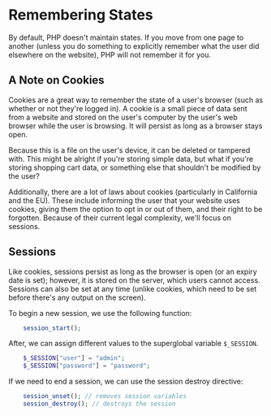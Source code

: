 # Remembering States

By default, PHP doesn't maintain states. If you move from one page to another (unless you do something to explicitly remember what the user did elsewhere on the website), PHP will not remember it for you.

## A Note on Cookies

Cookies are a great way to remember the state of a user's browser (such as whether or not they're logged in). A cookie is a small piece of data sent from a website and stored on the user's computer by the user's web browser while the user is browsing. It will persist as long as a browser stays open. 

Because this is a file on the user's device, it can be deleted or tampered with. This might be alright if you're storing simple data, but what if you're storing shopping cart data, or something else that shouldn't be modified by the user?

Additionally, there are a lot of laws about cookies (particularly in California and the EU). These include informing the user that your website uses cookies, giving them the option to opt in or out of them, and their right to be forgotten. Because of their current legal complexity, we'll focus on sessions.

## Sessions

Like cookies, sessions persist as long as the browser is open (or an expiry date is set); however, it is stored on the server, which users cannot access. Sessions can also be set at any time (unlike cookies, which need to be set before there's any output on the screen).

To begin a new session, we use the following function:

```PHP
    session_start();
```

After, we can assign different values to the superglobal variable `$_SESSION`.

```PHP
    $_SESSION["user"] = "admin";
    $_SESSION["password"] = "password";
```

If we need to end a session, we can use the session destroy directive:

```PHP
    session_unset(); // removes session variables
    session_destroy(); // destroys the session
```

